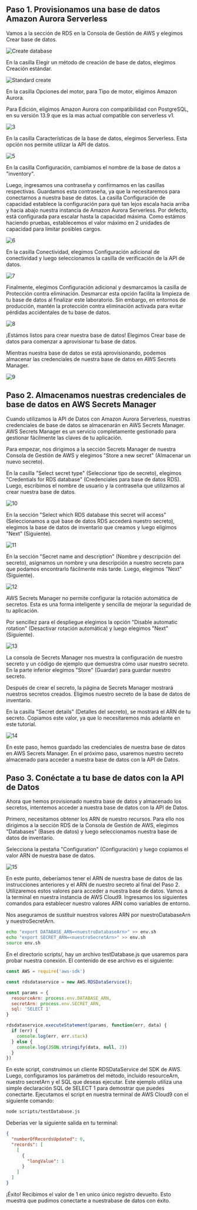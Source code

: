 ## Paso 1. Provisionamos una base de datos Amazon Aurora Serverless

Vamos a la sección de RDS en la Consola de Gestión de AWS y elegimos Crear base de datos.

![Create database](https://github.com/vicky2023ABC/Capstone2023/assets/150178798/2c7b5656-edc9-44c7-9ce1-42aaa8feae31)

En la casilla Elegir un método de creación de base de datos, elegimos Creación estándar.


![Standard create](https://github.com/vicky2023ABC/Capstone2023/assets/150178798/eb096e90-c9d4-4d52-bc7c-d4d2ba430236)


En la casilla Opciones del motor, para Tipo de motor, eligimos Amazon Aurora.

Para Edición, eligimos Amazon Aurora con compatibilidad con PostgreSQL, en su versión 13.9 que es la mas actual compatible con serverless v1.

![3](https://github.com/vicky2023ABC/Capstone2023/assets/150178798/43b7d785-1c96-4cd5-9861-f53c406a683f)


En la casilla Características de la base de datos, elegimos Serverless. Esta opción nos permite utilizar la API de datos.

![5](https://github.com/vicky2023ABC/Capstone2023/assets/150178798/f9e3e1c3-b2f1-4239-900a-8ec1ccbacf76)


En la casilla Configuración, cambiamos el nombre de la base de datos a "inventory".

Luego, ingresamos una contraseña y confírmamos en las casillas respectivas. Guardamos esta contraseña, ya que la necesitaremos para conectarnos a nuestra base de datos. La casilla Configuración de capacidad establece la configuración para qué tan lejos escala hacia arriba y hacia abajo nuestra instancia de Amazon Aurora Serverless. Por defecto, está configurada para escalar hasta la capacidad máxima. Como estámos haciendo pruebas, establecemos el valor máximo en 2 unidades de capacidad para limitar posibles cargos.

![6](https://github.com/vicky2023ABC/Capstone2023/assets/150178798/7ec18572-9dd4-4458-b47e-56d7dd91ddfe)


En la casilla Conectividad, elegimos Configuración adicional de conectividad y luego seleccionamos la casilla de verificación de la API de datos.

![7](https://github.com/vicky2023ABC/Capstone2023/assets/150178798/15594212-c9f8-40f3-921c-2b5c1b748caf)


Finalmente, elegimos Configuración adicional y desmarcamos la casilla de Protección contra eliminación. Desmarcar esta opción facilita la limpieza de tu base de datos al finalizar este laboratorio. Sin embargo, en entornos de producción, mantén la protección contra eliminación activada para evitar pérdidas accidentales de tu base de datos.

![8](https://github.com/vicky2023ABC/Capstone2023/assets/150178798/06a390c5-284a-4275-980c-25a35c9cc342)


¡Estámos listos para crear nuestra base de datos! Elegimos Crear base de datos para comenzar a aprovisionar tu base de datos.

Mientras nuestra base de datos se está aprovisionando, podemos almacenar las credenciales de nuestra base de datos en AWS Secrets Manager.

![9](https://github.com/vicky2023ABC/Capstone2023/assets/150178798/fba0bde7-fb5c-45e3-b82d-a772872bf52f)

## Paso 2. Almacenamos nuestras credenciales de base de datos en AWS Secrets Manager

Cuando utilizamos la API de Datos con Amazon Aurora Serverless, nuestras credenciales de base de datos se almacenarán en AWS Secrets Manager. AWS Secrets Manager es un servicio completamente gestionado para gestionar fácilmente las claves de tu aplicación.

Para empezar, nos dirigimos a la sección Secrets Manager de nuestra Consola de Gestión de AWS y elegimos "Store a new secret" (Almacenar un nuevo secreto).

En la casilla "Select secret type" (Seleccionar tipo de secreto), elegimos "Credentials for RDS database" (Credenciales para base de datos RDS). Luego, escribimos el nombre de usuario y la contraseña que utilizamos al crear nuestra base de datos.

![10](https://github.com/vicky2023ABC/Capstone2023/assets/150178798/43a36506-a044-475a-a5e4-de82d314a7e5)


En la sección "Select which RDS database this secret will access" (Seleccionamos a qué base de datos RDS accederá nuestro secreto), elegimos la base de datos de inventario que creamos y luego eligimos "Next" (Siguiente).

![11](https://github.com/vicky2023ABC/Capstone2023/assets/150178798/f25921c8-77da-40cb-b105-f25615ef6107)


En la sección "Secret name and description" (Nombre y descripción del secreto), asignamos un nombre y una descripción a nuestro secreto para que podamos encontrarlo fácilmente más tarde. Luego, elegimos "Next" (Siguiente).

![12](https://github.com/vicky2023ABC/Capstone2023/assets/150178798/9618a0d4-87cb-4256-be42-041669996a60)


AWS Secrets Manager no permite configurar la rotación automática de secretos. Esta es una forma inteligente y sencilla de mejorar la seguridad de tu aplicación.

Por sencillez para el despliegue elegimos la opción "Disable automatic rotation" (Desactivar rotación automática) y luego elegimos "Next" (Siguiente).

![13](https://github.com/vicky2023ABC/Capstone2023/assets/150178798/afa1c6e2-7b05-41ac-a34e-4a4e62f52acb)


La consola de Secrets Manager nos muestra la configuración de nuestro secreto y un código de ejemplo que demuestra cómo usar nuestro secreto. En la parte inferior elegimos "Store" (Guardar) para guardar nuestro secreto.

Después de crear el secreto, la página de Secrets Manager mostrará nuestros secretos creados. Eligimos nuestro secreto de la base de datos de inventario.

En la casilla "Secret details" (Detalles del secreto), se mostrará el ARN de tu secreto. Copiamos este valor, ya que lo necesitaremos más adelante en este tutorial.

![14](https://github.com/vicky2023ABC/Capstone2023/assets/150178798/9c7ccb4e-685a-4115-9d4f-1920f2049a36)


En este paso, hemos guardado las credenciales de nuestra base de datos en AWS Secrets Manager. En el próximo paso, usaremos nuestro secreto almacenado para acceder a nuestra base de datos con la API de Datos.

## Paso 3. Conéctate a tu base de datos con la API de Datos

Ahora que hemos provisionado nuestra base de datos y almacenado los secretos, intentemos acceder a nuestra base de datos con la API de Datos.

Primero, necesitamos obtener los ARN de nuestro recursos. Para ello nos dirigimos a la sección RDS de la Consola de Gestión de AWS, elegimos "Databases" (Bases de datos) y luego seleccionamos nuestra base de datos de inventario.

Selecciona la pestaña "Configuration" (Configuración) y luego copiamos el valor ARN de nuestra base de datos.

![15](https://github.com/vicky2023ABC/Capstone2023/assets/150178798/a71b8800-1dc7-4c4b-b18f-9d869d31b180)


En este punto, deberíamos tener el ARN de nuestra base de datos de las instrucciones anteriores y el ARN de nuestro secreto al final del Paso 2. Utilizaremos estos valores para acceder a nuestra base de datos.
Vamos a la terminal en nuestra instancia de AWS Cloud9. Ingresamos los siguientes comandos para establecer nuestro valores ARN como variables de entorno.

Nos aseguramos de sustituir nuestros valores ARN por nuestroDatabaseArn y nuestroSecretArn.
```bash
echo "export DATABASE_ARN=<nuestroDatabaseArn>" >> env.sh
echo "export SECRET_ARN=<nuestroSecretArn>" >> env.sh
source env.sh
```

En el directorio scripts/, hay un archivo testDatabase.js que usaremos para probar nuestra conexión. El contenido de ese archivo es el siguiente:
```javascript
const AWS = require('aws-sdk')

const rdsdataservice = new AWS.RDSDataService();

const params = {
  resourceArn: process.env.DATABASE_ARN,
  secretArn: process.env.SECRET_ARN,
  sql: 'SELECT 1'
}

rdsdataservice.executeStatement(params, function(err, data) {
  if (err) {
    console.log(err, err.stack)
  } else {
    console.log(JSON.stringify(data, null, 2))
  }
})
```

En este script, construimos un cliente RDSDataService del SDK de AWS. Luego, configuramos los parámetros del método, incluido resourceArn, nuestro secretArn y el SQL que deseas ejecutar. Este ejemplo utiliza una simple declaración SQL de SELECT 1 para demostrar que puedes conectarte.
Ejecutamos el script en nuestra terminal de AWS Cloud9 con el siguiente comando:
```bash
node scripts/testDatabase.js
```

Deberías ver la siguiente salida en tu terminal:
```json
{
  "numberOfRecordsUpdated": 0,
  "records": [
    [
      {
        "longValue": 1
      }
    ]
  ]
}
```

¡Éxito! Recibimos el valor de 1 en unico único registro devuelto. Esto muestra que pudimos conectarte a nuestrabase de datos con éxito.




